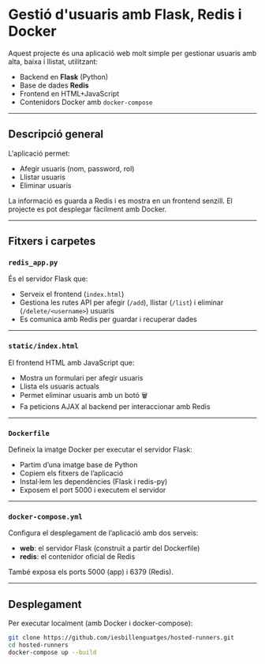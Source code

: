 # Gestió d'usuaris amb Flask, Redis i Docker

Aquest projecte és una aplicació web molt simple per gestionar usuaris amb alta, baixa i llistat, utilitzant:

- Backend en **Flask** (Python)
- Base de dades **Redis**
- Frontend en HTML+JavaScript
- Contenidors Docker amb `docker-compose`

---

## Descripció general

L'aplicació permet:

- Afegir usuaris (nom, password, rol)
- Llistar usuaris
- Eliminar usuaris

La informació es guarda a Redis i es mostra en un frontend senzill. El projecte es pot desplegar fàcilment amb Docker.

---

## Fitxers i carpetes

### `redis_app.py`

És el servidor Flask que:

- Serveix el frontend (`index.html`)
- Gestiona les rutes API per afegir (`/add`), llistar (`/list`) i eliminar (`/delete/<username>`) usuaris
- Es comunica amb Redis per guardar i recuperar dades

---

### `static/index.html`

El frontend HTML amb JavaScript que:

- Mostra un formulari per afegir usuaris
- Llista els usuaris actuals
- Permet eliminar usuaris amb un botó 🗑️
- Fa peticions AJAX al backend per interaccionar amb Redis

---

### `Dockerfile`

Defineix la imatge Docker per executar el servidor Flask:

- Partim d’una imatge base de Python
- Copiem els fitxers de l’aplicació
- Instal·lem les dependències (Flask i redis-py)
- Exposem el port 5000 i executem el servidor

---

### `docker-compose.yml`

Configura el desplegament de l’aplicació amb dos serveis:

- **web**: el servidor Flask (construït a partir del Dockerfile)
- **redis**: el contenidor oficial de Redis

També exposa els ports 5000 (app) i 6379 (Redis).

---

## Desplegament

Per executar localment (amb Docker i docker-compose):

```bash
git clone https://github.com/iesbillenguatges/hosted-runners.git
cd hosted-runners
docker-compose up --build
